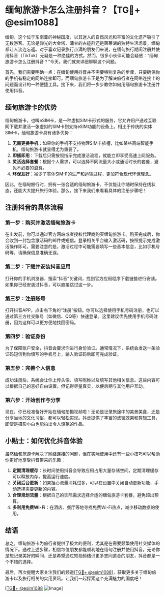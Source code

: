 # 缅甸旅游卡怎么注册抖音？【TG💪+ @esim1088】

缅甸，这个位于东南亚的神秘国度，以其迷人的自然风光和丰富的文化遗产吸引了无数游客。无论是仰光的大金塔、蒲甘的古迹群还是茵莱湖的独特生活场景，缅甸都让人流连忘返。对于喜欢记录旅行点滴的朋友们来说，在缅甸旅行期间注册并使用抖音（TikTok）无疑是一种绝佳的方式。然而，很多小伙伴可能会疑惑：“缅甸旅游卡怎么注册抖音？”今天，我们就来详细聊聊这个问题。

首先，我们需要明确一点：在缅甸使用抖音并不需要特别复杂的步骤，只要确保你的手机有稳定的网络连接即可。而缅甸旅游卡正是为了解决旅行者在网络连接上的问题而设计的一种便捷工具。接下来，我们将一步步教你如何用缅甸旅游卡注册并使用抖音。

## **缅甸旅游卡的优势**

缅甸旅游卡，也叫eSIM卡，是一种虚拟SIM卡形式的服务，它允许用户通过互联网下载并激活一张虚拟的SIM卡到支持eSIM功能的设备上。相比于传统的实体SIM卡，缅甸旅游卡具有诸多优势：

1. **无需更换手机**：如果你的手机不支持物理SIM卡插槽，比如某些高端智能手机，缅甸旅游卡就显得尤为重要了。
2. **即插即用**：下载后只需按照指示完成激活流程，就能立即享受高速上网服务。
3. **灵活选择套餐**：根据个人需求，可以选择不同流量大小或通话时长的套餐，避免不必要的浪费。
4. **环保友好**：减少了实体SIM卡的生产和运输过程，更加符合现代环保理念。

因此，在缅甸旅行时，拥有一张合适的缅甸旅游卡，不仅能让你随时保持在线状态，还能大大提升旅行体验。那么，接下来我们来看看具体的注册步骤吧！

## 注册抖音的具体流程

### 第一步：购买并激活缅甸旅游卡

在出发前，你可以通过官方网站或者授权代理商购买缅甸旅游卡。购买完成后，你会收到一封包含激活码的邮件或短信。登录相关平台输入激活码，按照提示完成激活操作即可。需要注意的是，激活过程中可能需要填写一些基本信息，比如手机号码等，请确保信息准确无误。

### 第二步：下载并安装抖音应用

打开你的手机浏览器，搜索“抖音”关键词，找到官方应用程序下载链接进行安装。如果你已经安装过抖音，可以直接跳过这一步。

### 第三步：注册账号

打开抖音APP，点击右下角的“注册”按钮。你可以选择使用手机号码注册，也可以通过第三方社交账号（如微信、QQ等）快速登录。这里建议优先使用手机号码注册，因为这样可以更方便地找回密码。

### 第四步：验证身份

为了保障账户安全，抖音会要求你进行身份验证。通常情况下，系统会发送一条验证码短信到你填写的手机号上，输入验证码后即可完成验证。

### 第五步：完善个人信息

成功注册后，系统会让你上传头像、填写昵称以及填写其他相关信息。这些内容可以根据自己的喜好自由设置，但记得尽量真实，以便后期与其他用户互动。

### 第六步：开始创作与分享

现在，你已经准备好开始在缅甸拍摄视频啦！无论是记录旅途中的美景美食，还是分享当地的文化习俗，都可以轻松实现。抖音提供了丰富的滤镜效果和剪辑工具，即使是摄影小白也能拍出令人惊艳的作品。

## 小贴士：如何优化抖音体验

虽然缅甸旅游卡解决了网络连接的问题，但在实际使用中还有一些小技巧可以帮助你更好地享受抖音带来的乐趣：

1. **定期清理缓存**：长时间使用抖音会导致应用占用大量存储空间，定期清理缓存可以释放内存，提高运行速度。
2. **关闭后台更新**：如果担心流量消耗过多，可以在设置中关闭自动更新功能，手动选择需要更新的内容。
3. **合理规划流量**：根据自己的实际需求选择合适的缅甸旅游卡套餐，避免超出预算。
4. **多利用免费Wi-Fi**：在酒店、餐厅等地寻找免费Wi-Fi热点，减少移动数据的使用。

## 结语

总之，缅甸旅游卡为旅行者提供了极大的便利，尤其是在需要频繁使用社交媒体的情况下。通过上述步骤，相信每位朋友都能顺利地在缅甸注册并使用抖音。无论你是想记录美好的瞬间，还是希望通过短视频结识更多志同道合的朋友，抖音都是一个不错的选择。

最后，再次提醒大家关注我们的频道[[TG💪+ @esim1088](https://t.me/s/esim1088)]，获取更多关于缅甸旅游卡以及旅行相关的实用资讯。让我们一起探索这个充满魅力的国度吧！

[[TG💪+ @esim1088](https://t.me/s/esim1088) ![Image](https://i.postimg.cc/4NQfJmqS/Snipaste-2025-05-13-00-14-12.png)]